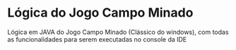 # Lógica do Jogo Campo Minado
Lógica em JAVA do Jogo Campo Minado (Clássico do windows), com todas as funcionalidades para serem executadas no console da IDE
